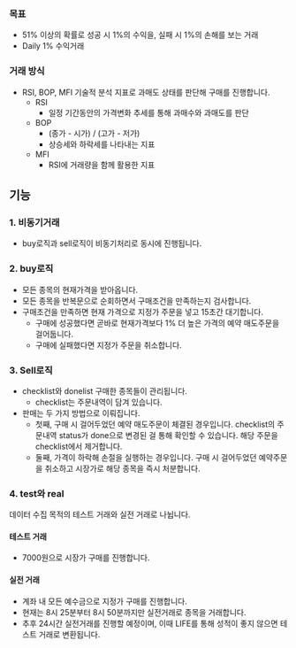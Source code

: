 
### 목표 
*	51% 이상의 확률로 성공 시 1%의 수익을, 실패 시 1%의 손해를 보는 거래
*	Daily 1% 수익거래

### 거래 방식
*	RSI, BOP, MFI 기술적 분석 지표로 과매도 상태를 판단해 구매를 진행합니다.
	*	RSI
    	*	일정 기간동안의 가격변화 추세를 통해 과매수와 과매도를 판단
    *	BOP
	    *	(종가 - 시가) / (고가 - 저가)
        *	상승세와 하락세를 나타내는 지표
    *	MFI
    	*	RSI에 거래량을 함께 활용한 지표


## 기능
### 1. 비동기거래
*	buy로직과 sell로직이 비동기처리로 동시에 진행됩니다.
### 2. buy로직
*	모든 종목의 현재가격을 받아옵니다.
*	모든 종목을 반복문으로 순회하면서 구매조건을 만족하는지 검사합니다.
*	구매조건을 만족하면 현재 가격으로 지정가 주문을 넣고 15초간 대기합니다.
    *	구매에 성공했다면 곧바로 현재가격보다 1% 더 높은 가격의 예약 매도주문을 걸어둡니다.
    *	구매에 실패했다면 지정가 주문을 취소합니다.

### 3. Sell로직
*	checklist와 donelist 구매한 종목들이 관리됩니다.
	*	checklist는 주문내역이 담겨 있습니다.
*	판매는 두 가지 방법으로 이뤄집니다.
	*	첫째, 구매 시 걸어두었던 예약 매도주문이 체결된 경우입니다.
    	checklist의 주문내역 status가 done으로 변경된 걸 통해 확인할 수 있습니다. 해당 주문을 checklist에서 제거합니다.
    *	둘째, 가격이 하락해 손절을 실행하는 경우입니다.
    	구매 시 걸어두었던 예약주문을 취소하고 시장가로 해당 종목을 즉시 처분합니다.

### 4. test와 real
데이터 수집 목적의 테스트 거래와 실전 거래로 나뉩니다.

#### 테스트 거래
*	7000원으로 시장가 구매를 진행합니다.

#### 실전 거래
*	계좌 내 모든 예수금으로 지정가 구매를 진행합니다.
*	현재는 8시 25분부터 8시 50분까지만 실전거래로 종목을 거래합니다.
*	추후 24시간 실전거래를 진행할 예정이며, 이때 LIFE를 통해 성적이 좋지 않으면 테스트 거래로 변환됩니다.



